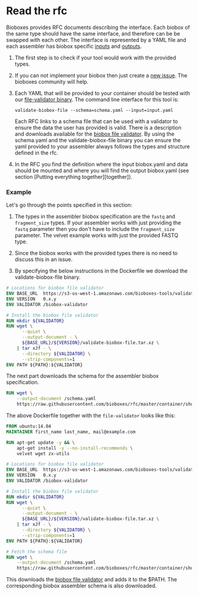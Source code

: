# Read the rfc

Bioboxes provides RFC documents describing the interface. Each biobox of the
same type should have the same interface, and therefore can be be swapped with
each other. The interface is represented by a YAML file and each assembler has
biobox specific [inputs][] and [outputs][].

[inputs]:https://github.com/bioboxes/rfc/blob/master/container/short-read-assembler/rfc.mkd#inputs
[outputs]:https://github.com/bioboxes/rfc/blob/master/container/short-read-assembler/rfc.mkd#outputs

  1. The first step is to check if your tool would work with the provided
     types. 
     
  2. If you can not implement your biobox then just create a [new issue][]. The
     bioboxes community will help.

  3. Each YAML that will be provided to your container should be tested with
     our [file-validator binary][binary]. The command line interface for this
     tool is:

     ~~~ shell
     validate-biobox-file --schema=schema.yaml --input=input.yaml
     ~~~

     Each RFC links to a schema file that can be used with a validator to ensure the
     data the user has provided is valid. There is a description and downloads
     available for the [biobox file validator][validator]. By using the schema.yaml and 
     the validate-biobox-file binary you can ensure the yaml provided to your assembler 
     always follows the types and structure defined in the rfc.

  4. In the RFC you find the definition where the input biobox.yaml and data should be mounted
     and where you will find the output biobox.yaml (see section [Putting everything together][together]).

[new issue]: https://github.com/bioboxes/rfc/issues/new
[binary]: https://s3-us-west-1.amazonaws.com/bioboxes-tools/validate-biobox-file/0.x.y/validate-biobox-file.tar.xz
[validator]: /validate-biobox-file/

### Example
Let's go through the points specified in this section:

1. The types in the assembler biobox specification are the `fastq` and 
`fragment_size` types. If your assembler works with just providing the
`fastq` parameter then you don't have to include the `fragment_size` parameter. 
The velvet example works with just the provided FASTQ type. 

2. Since the biobox works with the provided types there is no need to discuss this in an issue.

3. By specifying the below instructions in the Dockerfile we download the validate-biobox-file binary. 

~~~Dockerfile
# Locations for biobox file validator
ENV BASE_URL  https://s3-us-west-1.amazonaws.com/bioboxes-tools/validate-biobox-file
ENV VERSION   0.x.y
ENV VALIDATOR /biobox-validator

# Install the biobox file validator
RUN mkdir ${VALIDATOR}
RUN wget \
      --quiet \
      --output-document - \
      ${BASE_URL}/${VERSION}/validate-biobox-file.tar.xz \
    | tar xJf - \
      --directory ${VALIDATOR} \
      --strip-components=1
ENV PATH ${PATH}:${VALIDATOR}
~~~

The next part downloads the schema for the assembler biobox specification.

~~~Dockerfile
RUN wget \
    --output-document /schema.yaml
    https://raw.githubusercontent.com/bioboxes/rfc/master/container/short-read-assembler/input_schema.yaml
~~~

The above Dockerfile together with the `file-validator` looks like this:

~~~ Dockerfile
FROM ubuntu:14.04
MAINTAINER first_name last_name, mail@example.com

RUN apt-get update -y && \
    apt-get install -y --no-install-recommends \
    velvet wget zx-utils

# Locations for biobox file validator
ENV BASE_URL  https://s3-us-west-1.amazonaws.com/bioboxes-tools/validate-biobox-file
ENV VERSION   0.x.y
ENV VALIDATOR /biobox-validator

# Install the biobox file validator
RUN mkdir ${VALIDATOR}
RUN wget \
      --quiet \
      --output-document - \
      ${BASE_URL}/${VERSION}/validate-biobox-file.tar.xz \
    | tar xJf - \
      --directory ${VALIDATOR} \
      --strip-components=1
ENV PATH ${PATH}:${VALIDATOR}

# Fetch the schema file
RUN wget \
    --output-document /schema.yaml
    https://raw.githubusercontent.com/bioboxes/rfc/master/container/short-read-assembler/input_schema.yaml

~~~

This downloads the [biobox file validator][validator] and adds it to the $PATH.
The corresponding biobox assembler schema is also downloaded.

[Putting everything together]:/guide/developer/putting-everything-together/
[Creating a Docker image]:/guide/developer/build-your-image/
[Create a Task]:/guide/developer/create-a-task/
[jq]:http://stedolan.github.io/jq/
[bioboxes assembler validator]:http://bioboxes.org/validator/short-read-assembler/
[biobox velvet]:https://github.com/bioboxes/velvet
